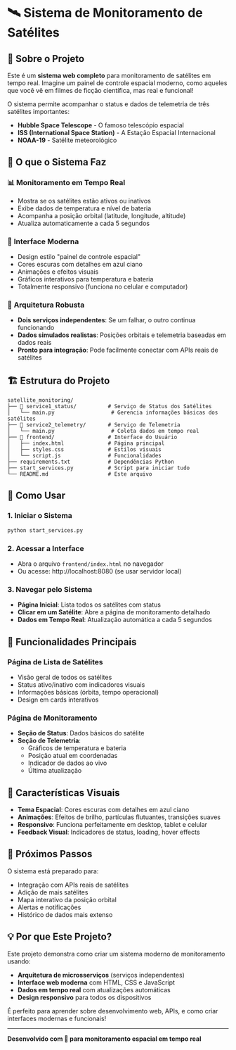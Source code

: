 # 🛰️ Sistema de Monitoramento de Satélites

## 📖 Sobre o Projeto

Este é um **sistema web completo** para monitoramento de satélites em tempo real. Imagine um painel de controle espacial moderno, como aqueles que você vê em filmes de ficção científica, mas real e funcional!

O sistema permite acompanhar o status e dados de telemetria de três satélites importantes:
- **Hubble Space Telescope** - O famoso telescópio espacial
- **ISS (International Space Station)** - A Estação Espacial Internacional  
- **NOAA-19** - Satélite meteorológico

## 🎯 O que o Sistema Faz

### 📊 **Monitoramento em Tempo Real**
- Mostra se os satélites estão ativos ou inativos
- Exibe dados de temperatura e nível de bateria
- Acompanha a posição orbital (latitude, longitude, altitude)
- Atualiza automaticamente a cada 5 segundos

### 🎨 **Interface Moderna**
- Design estilo "painel de controle espacial"
- Cores escuras com detalhes em azul ciano
- Animações e efeitos visuais
- Gráficos interativos para temperatura e bateria
- Totalmente responsivo (funciona no celular e computador)

### 🔧 **Arquitetura Robusta**
- **Dois serviços independentes**: Se um falhar, o outro continua funcionando
- **Dados simulados realistas**: Posições orbitais e telemetria baseadas em dados reais
- **Pronto para integração**: Pode facilmente conectar com APIs reais de satélites

## 🏗️ Estrutura do Projeto

```
satellite_monitoring/
├── 📁 service1_status/          # Serviço de Status dos Satélites
│   └── main.py                  # Gerencia informações básicas dos satélites
├── 📁 service2_telemetry/       # Serviço de Telemetria
│   └── main.py                  # Coleta dados em tempo real
├── 📁 frontend/                 # Interface do Usuário
│   ├── index.html              # Página principal
│   ├── styles.css              # Estilos visuais
│   └── script.js               # Funcionalidades
├── requirements.txt            # Dependências Python
├── start_services.py           # Script para iniciar tudo
└── README.md                   # Este arquivo
```

## 🚀 Como Usar

### 1. **Iniciar o Sistema**
```bash
python start_services.py
```

### 2. **Acessar a Interface**
- Abra o arquivo `frontend/index.html` no navegador
- Ou acesse: http://localhost:8080 (se usar servidor local)

### 3. **Navegar pelo Sistema**
- **Página Inicial**: Lista todos os satélites com status
- **Clicar em um Satélite**: Abre a página de monitoramento detalhado
- **Dados em Tempo Real**: Atualização automática a cada 5 segundos

## 📱 Funcionalidades Principais

### **Página de Lista de Satélites**
- Visão geral de todos os satélites
- Status ativo/inativo com indicadores visuais
- Informações básicas (órbita, tempo operacional)
- Design em cards interativos

### **Página de Monitoramento**
- **Seção de Status**: Dados básicos do satélite
- **Seção de Telemetria**: 
  - Gráficos de temperatura e bateria
  - Posição atual em coordenadas
  - Indicador de dados ao vivo
  - Última atualização

## 🎨 Características Visuais

- **Tema Espacial**: Cores escuras com detalhes em azul ciano
- **Animações**: Efeitos de brilho, partículas flutuantes, transições suaves
- **Responsivo**: Funciona perfeitamente em desktop, tablet e celular
- **Feedback Visual**: Indicadores de status, loading, hover effects

## 🔮 Próximos Passos

O sistema está preparado para:
- Integração com APIs reais de satélites
- Adição de mais satélites
- Mapa interativo da posição orbital
- Alertas e notificações
- Histórico de dados mais extenso

## 💡 Por que Este Projeto?

Este projeto demonstra como criar um sistema moderno de monitoramento usando:
- **Arquitetura de microsserviços** (serviços independentes)
- **Interface web moderna** com HTML, CSS e JavaScript
- **Dados em tempo real** com atualizações automáticas
- **Design responsivo** para todos os dispositivos

É perfeito para aprender sobre desenvolvimento web, APIs, e como criar interfaces modernas e funcionais!

---

**Desenvolvido com 🚀 para monitoramento espacial em tempo real**
